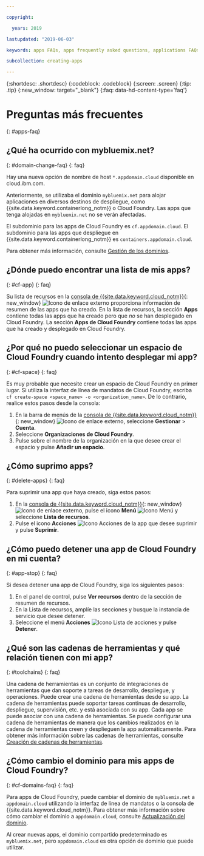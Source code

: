 ```yaml
---

copyright:

  years: 2019

lastupdated: "2019-06-03"

keywords: apps FAQs, apps frequently asked questions, applications FAQs, applications frequently asked questions

subcollection: creating-apps

---
```


{:shortdesc: .shortdesc}
{:codeblock: .codeblock}
{:screen: .screen}
{:tip: .tip}
{:new_window: target="_blank"}
{:faq: data-hd-content-type='faq'}


# Preguntas más frecuentes
{: #apps-faq}

## ¿Qué ha ocurrido con mybluemix.net?
{: #domain-change-faq}
{: faq}

Hay una nueva opción de nombre de host `*.appdomain.cloud` disponible en cloud.ibm.com.

Anteriormente, se utilizaba el dominio `mybluemix.net` para alojar aplicaciones en diversos destinos de despliegue, como {{site.data.keyword.containerlong_notm}} o Cloud Foundry. Las apps que tenga alojadas en `mybluemix.net` no se verán afectadas.

El subdominio para las apps de Cloud Foundry es `cf.appdomain.cloud`. El subdominio para las apps que despliegue en {{site.data.keyword.containerlong_notm}} es `containers.appdomain.cloud`.

Para obtener más información, consulte [Gestión de los dominios](/docs/apps?topic=creating-apps-update-domain).

## ¿Dónde puedo encontrar una lista de mis apps?
{: #cf-app}
{: faq}

Su lista de recursos en la [consola de {{site.data.keyword.cloud_notm}}](https://{DomainName}){: new_window} ![Icono de enlace externo](../icons/launch-glyph.svg "Icono de enlace externo") proporciona información de resumen de las apps que ha creado. En la lista de recursos, la sección **Apps** contiene todas las apps que ha creado pero que *no* se han desplegado en Cloud Foundry. La sección **Apps de Cloud Foundry** contiene todas las apps que ha creado y desplegado en Cloud Foundry.

## ¿Por qué no puedo seleccionar un espacio de Cloud Foundry cuando intento desplegar mi app?
{: #cf-space}
{: faq}

Es muy probable que necesite crear un espacio de Cloud Foundry en primer lugar. Si utiliza la interfaz de línea de mandatos de Cloud Foundry, escriba `cf create-space <space_name> -o <organization_name>`. De lo contrario, realice estos pasos desde la consola:

1. En la barra de menús de la [consola de {{site.data.keyword.cloud_notm}}](https://{DomainName}){: new_window} ![Icono de enlace externo](../icons/launch-glyph.svg "Icono de enlace externo"), seleccione
**Gestionar** > **Cuenta**.
2. Seleccione **Organizaciones de Cloud Foundry**.
3. Pulse sobre el nombre de la organización en la que desee crear el espacio y pulse **Añadir un espacio**.

## ¿Cómo suprimo apps?
{: #delete-apps}
{: faq}

Para suprimir una app que haya creado, siga estos pasos:

1. En la [consola de {{site.data.keyword.cloud_notm}}](https://{DomainName}){: new_window} ![Icono de enlace externo](../icons/launch-glyph.svg "Icono de enlace externo"), pulse el icono **Menú** ![Icono Menú](../icons/icon_hamburger.svg) y seleccione **Lista de recursos**.
2. Pulse el icono **Acciones** ![Icono Acciones](../icons/action-menu-icon.svg) de la app que desee suprimir y pulse **Suprimir**.

## ¿Cómo puedo detener una app de Cloud Foundry en mi cuenta?
{: #app-stop}
{: faq}

Si desea detener una app de Cloud Foundry, siga los siguientes pasos:


1. En el panel de control, pulse **Ver recursos** dentro de la sección de resumen de recursos.
1. En la Lista de recursos, amplíe las secciones y busque la instancia de servicio que desee detener.
1. Seleccione el menú **Acciones** ![Icono Lista de acciones](../icons/action-menu-icon.svg) y pulse **Detener**.

## ¿Qué son las cadenas de herramientas y qué relación tienen con mi app?
{: #toolchains}
{: faq}

Una cadena de herramientas es un conjunto de integraciones de herramientas que dan soporte a tareas de desarrollo, despliegue, y operaciones. Puede crear una cadena de herramientas desde su app. La cadena de herramientas puede soportar tareas continuas de desarrollo, despliegue, supervisión, etc. y está asociada con su app. Cada app se puede asociar con una cadena de herramientas. Se puede configurar una cadena de herramientas de manera que los cambios realizados en la cadena de herramientas creen y desplieguen la app automáticamente. Para obtener más información sobre las cadenas de herramientas, consulte [Creación de cadenas de herramientas](/docs/services/ContinuousDelivery?topic=ContinuousDelivery-toolchains_getting_started).

## ¿Cómo cambio el dominio para mis apps de Cloud Foundry?
{: #cf-domains-faq}
{: faq}

Para apps de Cloud Foundry, puede cambiar el dominio de `mybluemix.net` a `appdomain.cloud` utilizando la interfaz de línea de mandatos o la consola de
{{site.data.keyword.cloud_notm}}. Para obtener más información sobre cómo cambiar el dominio a `appdomain.cloud`, consulte
[Actualización del dominio](/docs/cloud-foundry-public?topic=cloud-foundry-public-update-domain).

Al crear nuevas apps, el dominio compartido predeterminado es `mybluemix.net`, pero `appdomain.cloud` es otra opción de dominio que puede utilizar.
